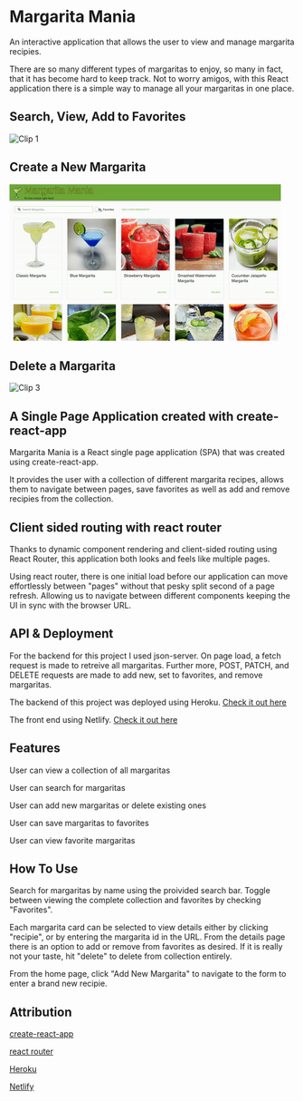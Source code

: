 # Margarita Mania

An interactive application that allows the user to view and manage margarita recipies.

There are so many different types of margaritas to enjoy, so many in fact, that it has become hard to keep track. Not to worry amigos, with this React application there is a simple way to manage all your margaritas in one place.

## Search, View, Add to Favorites

![Clip 1](/docs/images/clip%201.gif)

## Create a New Margarita

![Clip 2](/docs/images/clip%202.gif)

## Delete a Margarita

![Clip 3](/docs/images/clip%203.gif)

## A Single Page Application created with create-react-app

Margarita Mania is a React single page application (SPA) that was created using create-react-app.

It provides the user with a collection of different margarita recipes, allows them to navigate between pages, save favorites as well as add and remove recipies from the collection.

## Client sided routing with react router

Thanks to dynamic component rendering and client-sided routing using React Router, this application both looks and feels like multiple pages.

Using react router, there is one initial load before our application can move effortlessly between "pages" without that pesky split second of a page refresh. Allowing us to navigate between different components keeping the UI in sync with the browser URL.

## API & Deployment

For the backend for this project I used json-server. On page load, a fetch request is made to retreive all margaritas. Further more, POST, PATCH, and DELETE requests are made to add new, set to favorites, and remove margaritas.

The backend of this project was deployed using Heroku.
[Check it out here](https://margarita-mania.herokuapp.com/margaritas)

The front end using Netlify.
[Check it out here](https://nifty-euler-6e0775.netlify.app/margaritas)

## Features

User can view a collection of all margaritas

User can search for margaritas

User can add new margaritas or delete existing ones

User can save margaritas to favorites

User can view favorite margaritas

## How To Use

Search for margaritas by name using the proivided search bar. Toggle between viewing the complete collection and favorites by checking "Favorites".

Each margarita card can be selected to view details either by clicking "recipie", or by entering the margarita id in the URL. From the details page there is an option to add or remove from favorites as desired. If it is really not your taste, hit "delete" to delete from collection entirely.

From the home page, click "Add New Margarita" to navigate to the form to enter a brand new recipie.

## Attribution

[create-react-app](https://create-react-app.dev/)

[react router](https://reactrouter.com/)

[Heroku](https://heroku.com/)

[Netlify](https://netlify.com/)
